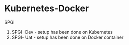 # Kubernetes-Docker
SPGI
1. SPGI -Dev - setup has been done on Kubernetes
2. SPGI- Uat - setup has been done on Docker container
